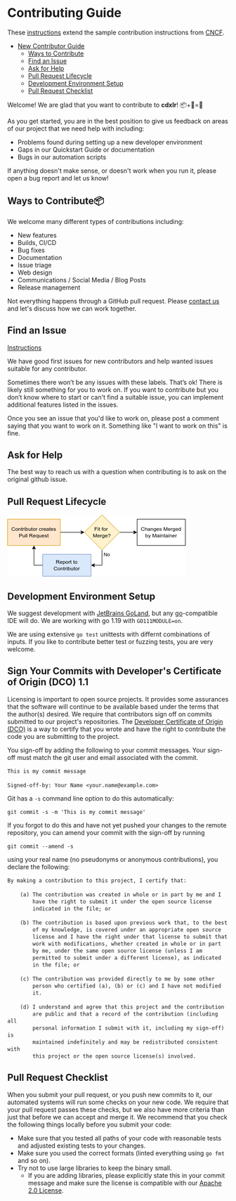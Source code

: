 # Contributing Guide

These [instructions](https://contribute.cncf.io/maintainers/github/templates/required/contributing/#introduction) extend the sample contribution instructions from [CNCF](https://contribute.cncf.io/).

* [New Contributor Guide](#contributing-guide)
    * [Ways to Contribute](#ways-to-contribute)
    * [Find an Issue](#find-an-issue)
    * [Ask for Help](#ask-for-help)
    * [Pull Request Lifecycle](#pull-request-lifecycle)
    * [Development Environment Setup](#development-environment-setup)
    * [Pull Request Checklist](#pull-request-checklist)

Welcome! We are glad that you want to contribute to __cdxlr__! 📦+🔏=💌

As you get started, you are in the best position to give us feedback on areas of
our project that we need help with including:

* Problems found during setting up a new developer environment
* Gaps in our Quickstart Guide or documentation
* Bugs in our automation scripts

If anything doesn't make sense, or doesn't work when you run it, please open a
bug report and let us know!

## Ways to Contribute📦

We welcome many different types of contributions including:

* New features
* Builds, CI/CD
* Bug fixes
* Documentation
* Issue triage
* Web design
* Communications / Social Media / Blog Posts
* Release management

Not everything happens through a GitHub pull request. Please [contact us](mailto:mathias.haimerl@innomotics.com) and let's
discuss how we can work together.

## Find an Issue

[Instructions](https://contribute.cncf.io/maintainers/github/templates/required/contributing/#find-an-issue)

We have good first issues for new contributors and help wanted issues suitable
for any contributor.

Sometimes there won’t be any issues with these labels. That’s ok! There is
likely still something for you to work on. If you want to contribute but you
don’t know where to start or can't find a suitable issue, you can implement additional features listed in the issues.

Once you see an issue that you'd like to work on, please post a comment saying
that you want to work on it. Something like "I want to work on this" is fine.

## Ask for Help

The best way to reach us with a question when contributing is to ask on the original github issue.

## Pull Request Lifecycle

![Every Pull request from any contributor will be checked for shortcomings by one maintainer. If not fit to merge, the maintainer will ask the contributor for fixing these.](../doc/Contributing.drawio.png)

## Development Environment Setup

We suggest development with [JetBrains GoLand](https://jetbrains.com/go/), but any [go](https://go.dev/)-compatible IDE will do.
We are working with go 1.19 with `GO111MODULE=on`.

We are using extensive `go test` unittests with differnt combinations of inputs. If you like to contribute better test 
or fuzzing tests, you are very welcome.

## Sign Your Commits with Developer's Certificate of Origin (DCO) 1.1
Licensing is important to open source projects. It provides some assurances that
the software will continue to be available based under the terms that the
author(s) desired. We require that contributors sign off on commits submitted to
our project's repositories. The [Developer Certificate of Origin (DCO)](https://probot.github.io/apps/dco/) is a way to certify that you wrote and
have the right to contribute the code you are submitting to the project.

You sign-off by adding the following to your commit messages. Your sign-off must
match the git user and email associated with the commit.

    This is my commit message

    Signed-off-by: Your Name <your.name@example.com>

Git has a `-s` command line option to do this automatically:

    git commit -s -m 'This is my commit message'

If you forgot to do this and have not yet pushed your changes to the remote
repository, you can amend your commit with the sign-off by running

    git commit --amend -s 


using your real name (no pseudonyms or anonymous contributions), you declare the
following:

    By making a contribution to this project, I certify that:

        (a) The contribution was created in whole or in part by me and I
            have the right to submit it under the open source license
            indicated in the file; or

        (b) The contribution is based upon previous work that, to the best
            of my knowledge, is covered under an appropriate open source
            license and I have the right under that license to submit that
            work with modifications, whether created in whole or in part
            by me, under the same open source license (unless I am
            permitted to submit under a different license), as indicated
            in the file; or

        (c) The contribution was provided directly to me by some other
            person who certified (a), (b) or (c) and I have not modified
            it.

        (d) I understand and agree that this project and the contribution
            are public and that a record of the contribution (including all
            personal information I submit with it, including my sign-off) is
            maintained indefinitely and may be redistributed consistent with
            this project or the open source license(s) involved.

## Pull Request Checklist

When you submit your pull request, or you push new commits to it, our automated
systems will run some checks on your new code. We require that your pull request
passes these checks, but we also have more criteria than just that before we can
accept and merge it. We recommend that you check the following things locally
before you submit your code:

* Make sure that you tested all paths of your code with reasonable tests and adjusted existing tests to your changes.
* Make sure you used the correct formats (linted everything using `go fmt` and so on).
* Try not to use large libraries to keep the binary small.
  * If you are adding libraries, please explicitly state this in your commit message and make sure the license is compatible with our [Apache 2.0 License](../LICENSE.txt).